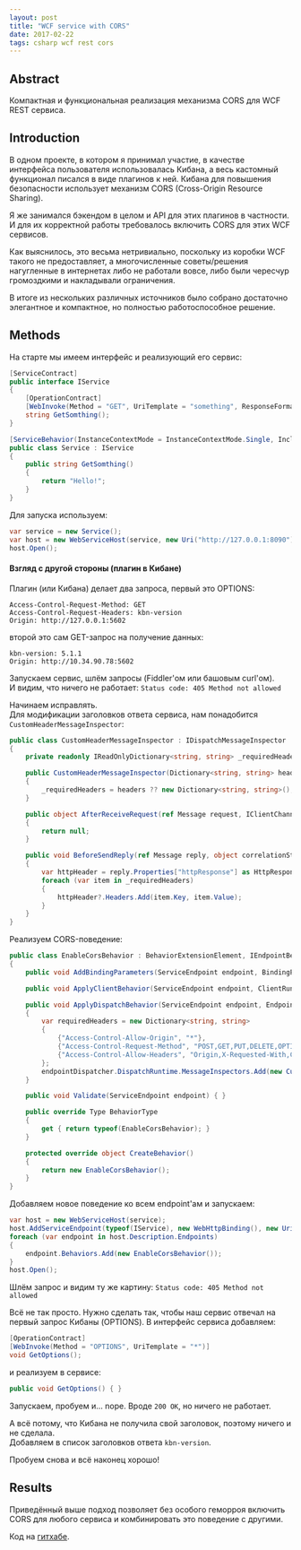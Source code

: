 ```yaml
---
layout: post
title: "WCF service with CORS"
date: 2017-02-22
tags: csharp wcf rest cors
---
```


## Abstract

Компактная и функциональная реализация механизма CORS для WCF REST сервиса.

## Introduction

В одном проекте, в котором я принимал участие, в качестве интерфейса пользователя использовалась Кибана, а весь кастомный функционал писался в виде плагинов к ней. Кибана для повышения безопасности использует механизм CORS (Cross-Origin Resource Sharing).

Я же занимался бэкендом в целом и API для этих плагинов в частности. И для их корректной работы требовалось включить CORS для этих WCF сервисов.

Как выяснилось, это весьма нетривиально, поскольку из коробки WCF такого не предоставляет, а многочисленные советы/решения нагугленные в интернетах либо не работали вовсе, либо были чересчур громоздкими и накладывали ограничения.

В итоге из нескольких различных источников было собрано достаточно элегантное и компактное, но полностью работоспособное решение.

## Methods

На старте мы имеем интерфейс и реализующий его сервис:

```csharp
[ServiceContract]
public interface IService
{
    [OperationContract]
    [WebInvoke(Method = "GET", UriTemplate = "something", ResponseFormat = WebMessageFormat.Json)]
    string GetSomthing();
}

[ServiceBehavior(InstanceContextMode = InstanceContextMode.Single, IncludeExceptionDetailInFaults = true)]
public class Service : IService
{
    public string GetSomthing()
    {
        return "Hello!";
    }
}
```

Для запуска используем:

```csharp
var service = new Service();
var host = new WebServiceHost(service, new Uri("http://127.0.0.1:8090"));
host.Open();
```

#### Взгляд с другой стороны (плагин в Кибане)
Плагин (или Кибана) делает два запроса, первый это OPTIONS:

```
Access-Control-Request-Method: GET
Access-Control-Request-Headers: kbn-version
Origin: http://127.0.0.1:5602
```

второй это сам GET-запрос на получение данных:

```
kbn-version: 5.1.1
Origin: http://10.34.90.78:5602
```

Запускаем сервис, шлём запросы (Fiddler'ом или башовым curl'ом).  
И видим, что ничего не работает: `Status code: 405 Method not allowed`

Начинаем исправлять.  
Для модификации заголовков ответа сервиса, нам понадобится `CustomHeaderMessageInspector`:

```csharp
public class CustomHeaderMessageInspector : IDispatchMessageInspector
{
    private readonly IReadOnlyDictionary<string, string> _requiredHeaders;

    public CustomHeaderMessageInspector(Dictionary<string, string> headers)
    {
        _requiredHeaders = headers ?? new Dictionary<string, string>();
    }

    public object AfterReceiveRequest(ref Message request, IClientChannel channel, InstanceContext instanceContext)
    {
        return null;
    }

    public void BeforeSendReply(ref Message reply, object correlationState)
    {
        var httpHeader = reply.Properties["httpResponse"] as HttpResponseMessageProperty;
        foreach (var item in _requiredHeaders)
        {
            httpHeader?.Headers.Add(item.Key, item.Value);
        }
    }
}
```

Реализуем CORS-поведение:

```csharp
public class EnableCorsBehavior : BehaviorExtensionElement, IEndpointBehavior
{
    public void AddBindingParameters(ServiceEndpoint endpoint, BindingParameterCollection bindingParameters) { }

    public void ApplyClientBehavior(ServiceEndpoint endpoint, ClientRuntime clientRuntime) { }

    public void ApplyDispatchBehavior(ServiceEndpoint endpoint, EndpointDispatcher endpointDispatcher)
    {
        var requiredHeaders = new Dictionary<string, string>
        {
            {"Access-Control-Allow-Origin", "*"},
            {"Access-Control-Request-Method", "POST,GET,PUT,DELETE,OPTIONS"},
            {"Access-Control-Allow-Headers", "Origin,X-Requested-With,Content-Type,Accept,Authorization"}
        };
        endpointDispatcher.DispatchRuntime.MessageInspectors.Add(new CustomHeaderMessageInspector(requiredHeaders));
    }

    public void Validate(ServiceEndpoint endpoint) { }

    public override Type BehaviorType
    {
        get { return typeof(EnableCorsBehavior); }
    }

    protected override object CreateBehavior()
    {
        return new EnableCorsBehavior();
    }
}
```

Добавляем новое поведение ко всем endpoint'ам и запускаем:

```csharp
var host = new WebServiceHost(service);
host.AddServiceEndpoint(typeof(IService), new WebHttpBinding(), new Uri("http://127.0.0.1:8090"));
foreach (var endpoint in host.Description.Endpoints)
{
    endpoint.Behaviors.Add(new EnableCorsBehavior());
}
host.Open();
```

Шлём запрос и видим ту же картину: `Status code: 405 Method not allowed`

Всё не так просто. Нужно сделать так, чтобы наш сервис отвечал на первый запрос Кибаны (OPTIONS). В интерфейс сервиса добавляем:

```csharp
[OperationContract]
[WebInvoke(Method = "OPTIONS", UriTemplate = "*")]
void GetOptions();
```

и реализуем в сервисе:

```csharp
public void GetOptions() { }
```

Запускаем, пробуем и... nope. Вроде `200 OK`, но ничего не работает.

А всё потому, что Кибана не получила свой заголовок, поэтому ничего и не сделала.  
Добавляем в список заголовков ответа `kbn-version`.

Пробуем снова и всё наконец хорошо!

## Results

Приведённый выше подход позволяет без особого геморроя включить CORS для любого сервиса и комбинировать это поведение с другими.

Код на [гитхабе][wcf-with-cors].

[wcf-with-cors]: https://github.com/redmanmale/WcfWithCors
